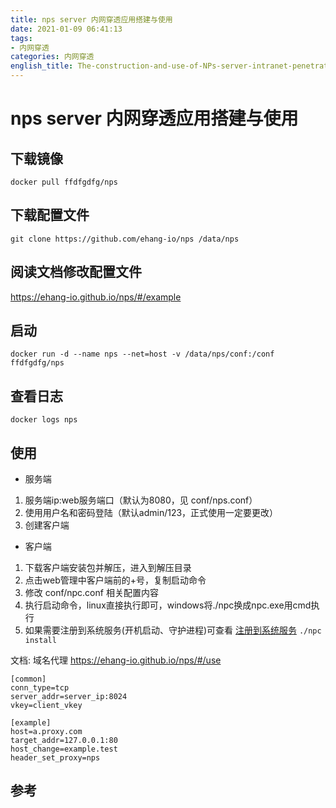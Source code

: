 ```yaml
---
title: nps server 内网穿透应用搭建与使用
date: 2021-01-09 06:41:13
tags:
- 内网穿透
categories: 内网穿透
english_title: The-construction-and-use-of-NPs-server-intranet-penetration-application
---
```


# nps server 内网穿透应用搭建与使用

## 下载镜像
```
docker pull ffdfgdfg/nps
```

## 下载配置文件
```
git clone https://github.com/ehang-io/nps /data/nps
```

## 阅读文档修改配置文件

https://ehang-io.github.io/nps/#/example

## 启动
```
docker run -d --name nps --net=host -v /data/nps/conf:/conf ffdfgdfg/nps
```

## 查看日志
```
docker logs nps
```

## 使用

- 服务端
1. 服务端ip:web服务端口（默认为8080，见 conf/nps.conf）
2. 使用用户名和密码登陆（默认admin/123，正式使用一定要更改）
3. 创建客户端

- 客户端
1. 下载客户端安装包并解压，进入到解压目录
2. 点击web管理中客户端前的+号，复制启动命令
3. 修改 conf/npc.conf 相关配置内容
4. 执行启动命令，linux直接执行即可，windows将./npc换成npc.exe用cmd执行
5. 如果需要注册到系统服务(开机启动、守护进程)可查看 [注册到系统服务][] `./npc install`

文档: 域名代理 https://ehang-io.github.io/nps/#/use
```
[common]
conn_type=tcp
server_addr=server_ip:8024
vkey=client_vkey

[example]
host=a.proxy.com
target_addr=127.0.0.1:80
host_change=example.test
header_set_proxy=nps
```


## 参考

[官网]: https://ehang-io.github.io/nps/#/install?id=%e5%ae%89%e8%a3%85%e5%8c%85%e5%ae%89%e8%a3%85
[docker hub]: https://hub.docker.com/r/ffdfgdfg/nps
[github]: https://github.com/ehang-io/nps
[注册到系统服务]: https://ehang-io.github.io/nps/#/use?id=注册到系统服务
